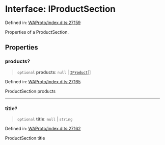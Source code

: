 # Interface: IProductSection

Defined in: [WAProto/index.d.ts:27159](https://github.com/Fokusdotid/bail/blob/fcd0cec6f26de1fb545eb2e03fa5c63fbad99d3d/WAProto/index.d.ts#L27159)

Properties of a ProductSection.

## Properties

### products?

> `optional` **products**: `null` \| [`IProduct`](IProduct.md)[]

Defined in: [WAProto/index.d.ts:27165](https://github.com/Fokusdotid/bail/blob/fcd0cec6f26de1fb545eb2e03fa5c63fbad99d3d/WAProto/index.d.ts#L27165)

ProductSection products

***

### title?

> `optional` **title**: `null` \| `string`

Defined in: [WAProto/index.d.ts:27162](https://github.com/Fokusdotid/bail/blob/fcd0cec6f26de1fb545eb2e03fa5c63fbad99d3d/WAProto/index.d.ts#L27162)

ProductSection title
